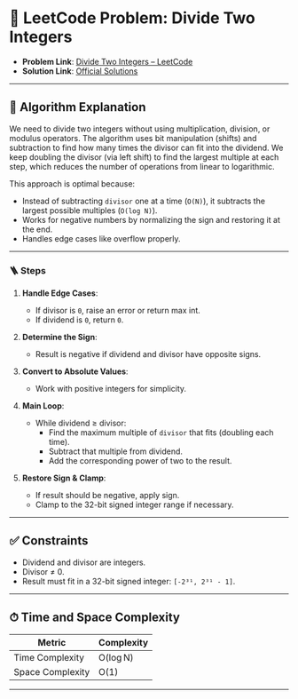 # 🧩 LeetCode Problem: Divide Two Integers

- **Problem Link**: [Divide Two Integers – LeetCode](https://leetcode.com/problems/divide-two-integers/)
- **Solution Link**: [Official Solutions](https://leetcode.com/problems/divide-two-integers/solutions/)

---

## 🧠 Algorithm Explanation

We need to divide two integers without using multiplication, division, or modulus operators.
The algorithm uses bit manipulation (shifts) and subtraction to find how many times the divisor can fit into the dividend.
We keep doubling the divisor (via left shift) to find the largest multiple at each step, which reduces the number of operations from linear to logarithmic.

This approach is optimal because:

- Instead of subtracting `divisor` one at a time (`O(N)`), it subtracts the largest possible multiples (`O(log N)`).
- Works for negative numbers by normalizing the sign and restoring it at the end.
- Handles edge cases like overflow properly.

---

### 🪜 Steps

1. **Handle Edge Cases**:
   - If divisor is `0`, raise an error or return max int.
   - If dividend is `0`, return `0`.

2. **Determine the Sign**:
   - Result is negative if dividend and divisor have opposite signs.

3. **Convert to Absolute Values**:
   - Work with positive integers for simplicity.

4. **Main Loop**:
   - While dividend ≥ divisor:
     - Find the maximum multiple of `divisor` that fits (doubling each time).
     - Subtract that multiple from dividend.
     - Add the corresponding power of two to the result.

5. **Restore Sign & Clamp**:
   - If result should be negative, apply sign.
   - Clamp to the 32-bit signed integer range if necessary.

---

## ✅ Constraints

- Dividend and divisor are integers.
- Divisor ≠ 0.
- Result must fit in a 32-bit signed integer: `[-2³¹, 2³¹ - 1]`.

---

## ⏱ Time and Space Complexity

| Metric            | Complexity   |
|-------------------|--------------|
| Time Complexity   | O(log N)     |
| Space Complexity  | O(1)         |

---
